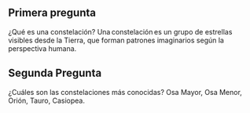 
## Primera pregunta  

¿Qué es una constelación? 
Una constelación es un grupo de estrellas visibles desde la Tierra, que forman patrones imaginarios según la perspectiva humana.  

## Segunda Pregunta  

¿Cuáles son las constelaciones más conocidas? 
Osa Mayor, Osa Menor, Orión, Tauro, Casiopea. 